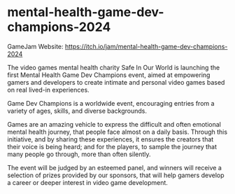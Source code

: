 # mental-health-game-dev-champions-2024

GameJam Website: https://itch.io/jam/mental-health-game-dev-champions-2024

The video games mental health charity Safe In Our World is launching the first Mental Health Game Dev Champions event, aimed at empowering gamers and developers to create intimate and personal video games based on real lived-in experiences. 

Game Dev Champions is a worldwide event, encouraging entries from a variety of ages, skills, and diverse backgrounds.

Games are an amazing vehicle to express the difficult and often emotional mental health journey, that people face almost on a daily basis. Through this initiative, and by sharing these experiences, it ensures the creators that their voice is being heard; and for the players, to sample the journey that many people go through, more than often silently.

The event will be judged by an esteemed panel, and winners will receive a selection of prizes provided by our sponsors, that will help gamers develop a career or deeper interest in video game development. 
